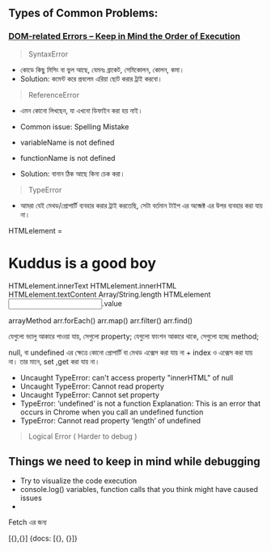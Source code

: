 ## Types of Common Problems:

### <u> DOM-related Errors – Keep in Mind the Order of Execution </u>

> SyntaxError

- কোডে কিছু মিসিং বা ভুল আছে, যেমনঃ ব্রাকেট, সেমিকোলন, কোলন, কমা।
- Solution: কমেন্ট করে প্রবলেম এরিয়া ছোট করার ট্রাই করবো।

> ReferenceError

- এমন কোনো লিখছেন, যা এখনো ডিফাইন করা হয় নাই।
- Common issue: Spelling Mistake

- variableName is not defined
- functionName is not defined

- Solution: বানান ঠিক আছে কিনা চেক করা।

> TypeError

- আমরা যেই মেথড/প্রোপার্টি ব্যবহার করার ট্রাই করতেছি, সেটা বর্তমান টাইপ এর অব্জেক্ট এর উপর ব্যবহার করা যায় না।

HTMLelement = <h1 id="kuddus">Kuddus is a good boy</h1>

HTMLelement.innerText
HTMLelement.innerHTML
HTMLelement.textContent
Array/String.length
HTMLelement<Input>.value

arrayMethod
arr.forEach()
arr.map()
arr.filter()
arr.find()

যেগুলো ভ্যালু আকারে পাওয়া যায়, সেগুলো property;
যেগুলো ফাংশন আকারে থাকে, সেগুলো হচ্ছে method;

null, বা undefined এর ক্ষেত্রে কোনো প্রোপার্টি বা মেথড এক্সেস করা যায় না + index ও এক্সেস করা যায় না। তার মানে, set ,get করা যায় না।

- Uncaught TypeError: can't access property "innerHTML" of null
- Uncaught TypeError: Cannot read property
- Uncaught TypeError: Cannot set property
- TypeError: ‘undefined’ is not a function
  Explanation: This is an error that occurs in Chrome when you call an undefined function
- TypeError: Cannot read property ‘length’ of undefined

> Logical Error ( Harder to debug )

## Things we need to keep in mind while debugging

- Try to visualize the code execution
- console.log() variables, function calls that you think might have caused issues
-

Fetch এর জন্য

[{},{}]
{docs: [{}, {}]}
